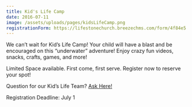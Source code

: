 ```yaml
---
title: Kid's Life Camp
date: 2016-07-11
image: /assets/uploads/pages/kidsLifeCamp.png
registrationForm: https://lifestonechurch.breezechms.com/form/4f84e5 
---
```


<p>We can’t wait for Kid’s Life Camp! Your child will have a blast and be encouraged on this “underwater” adventure! Enjoy crazy fun videos, snacks, crafts, games, and more!</p>

<p>Limited Space available. First come, first serve. Register now to reserve your spot!</p>

<p>Question for our Kid’s Life Team? <a href="mailto:keely@lifestonechurch.net">Ask Here!</a></p>

<p>Registration Deadline: July 1</p>
